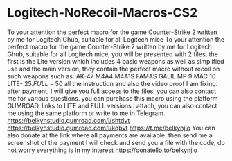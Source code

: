 # Logitech-NoRecoil-Macros-CS2
To your attention the perfect macro for the game Counter-Strike 2 written by me for Logitech Ghub, suitable for all Logitech mice
To your attention the perfect macro for the game Counter-Strike 2 written by me for Logitech Ghub, suitable for all Logitech mice, you will be presented with 2 files, the first is the Lite version which includes 4 basic weapons as well as simplified use and the main version, they contain the perfect macro without recoil on such weapons 
such as: 
AK-47
M4A4
M4A1S
FAMAS
GALIL
MP 9
MAC 10
LITE- 25$. FULL-50$
all the instruction and also the video proof I am fixing.
after payment, I will give you full access to the files, you can also contact me for various questions.
you can purchase this macro using the platform GUMROAD, links to LITE and FULL versions I attach, you can also contact me using the same platform or write to me in Telegram.
https://belkynstudio.gumroad.com/l/shtdvt
https://belkynstudio.gumroad.com/l/kqbvt
https://t.me/belkynjio
You can also donate at the link where all payments are available: then send me a screenshot of the payment I will check and send you a file with the code, do not worry everything is in my interest
https://donatello.to/belkynjio
